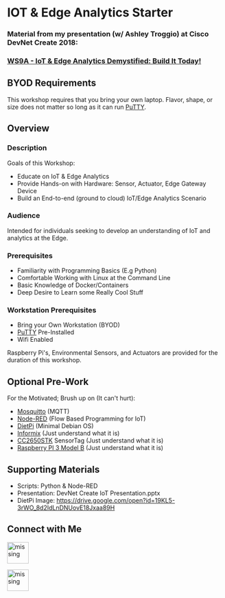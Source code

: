 # IOT & Edge Analytics Starter
### Material from my presentation (w/ Ashley Troggio) at Cisco DevNet Create 2018: 
### [WS9A - IoT & Edge Analytics Demystified: Build It Today!](https://www.devnetcreate.io/2018/pages/agenda/agenda.html)

## BYOD Requirements
This workshop requires that you bring your own laptop. Flavor, shape, or size does not matter so long as it can run [PuTTY](https://www.putty.org/).

## Overview
### Description
Goals of this Workshop:

* Educate on IoT & Edge Analytics
* Provide Hands-on with Hardware: Sensor, Actuator, Edge Gateway Device
* Build an End-to-end (ground to cloud) IoT/Edge Analytics Scenario

### Audience
Intended for individuals seeking to develop an understanding of IoT and analytics at the Edge.
### Prerequisites
* Familiarity with Programming Basics (E.g Python)
* Comfortable Working with Linux at the Command Line
* Basic Knowledge of Docker/Containers
* Deep Desire to Learn some Really Cool Stuff

### Workstation Prerequisites
* Bring your Own Workstation (BYOD)
* [PuTTY](https://www.putty.org/) Pre-Installed
* Wifi Enabled

Raspberry Pi's, Environmental Sensors, and Actuators are provided for the duration of this workshop.

## Optional Pre-Work
For the Motivated; Brush up on (It can't hurt):

* [Mosquitto](http://mosquitto.org) (MQTT)
* [Node-RED](https://nodered.org) (Flow Based Programming for IoT)
* [DietPi](http://dietpi.com) (Minimal Debian OS)
* [Informix](https://www.ibm.com/support/knowledgecenter/SSGU8G_12.1.0/com.ibm.welcome.doc/welcome.htm) (Just understand what it is)
* [CC2650STK](http://processors.wiki.ti.com/index.php/CC2650_SensorTag_User's_Guide) SensorTag (Just understand what it is)
* [Raspberry PI 3 Model B](https://www.raspberrypi.org/products/raspberry-pi-3-model-b/) (Just understand what it is)

## Supporting Materials
* Scripts: Python & Node-RED
* Presentation: DevNet Create IoT Presentation.pptx
* DietPi Image: https://drive.google.com/open?id=19KL5-3rWO_8d2IdLnDNUovE18Jxaa89H

## Connect with Me
[<img src="https://upload.wikimedia.org/wikipedia/fr/thumb/c/c8/Twitter_Bird.svg/1259px-Twitter_Bird.svg.png" width="50" alt="missing" >](https://twitter.com/froliol)

[<img src="http://www.svemarknad.se/wp-content/uploads/2015/05/linkedin.jpg" width="50" alt="missing" >](https://www.linkedin.com/in/froliol/)
